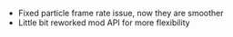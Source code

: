 - Fixed particle frame rate issue, now they are smoother
- Little bit reworked mod API for more flexibility
